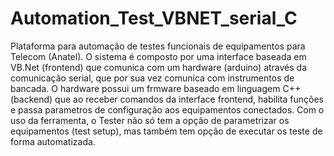 # Automation_Test_VBNET_serial_C
Plataforma para automação de testes funcionais de equipamentos para Telecom (Anatel).
O sistema é composto por uma interface baseada em VB.Net (frontend) que comunica com um hardware (arduino) através da comunicação serial, que por sua vez comunica com instrumentos de bancada. O hardware possui um frmware baseado em linguagem C++ (backend) que ao receber comandos da interface frontend, habilita funções e passa parametros de configuração aos equipamentos conectados.
Com o uso da ferramenta, o Tester não só tem a opção de parametrizar os equipamentos (test setup), mas também tem opção de executar os teste de forma automatizada.
